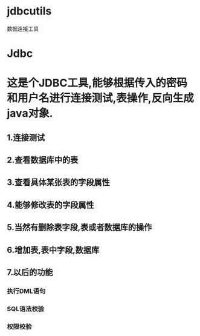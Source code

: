 # jdbcutils
数据连接工具
# Jdbc
<h1>这是个JDBC工具,能够根据传入的密码和用户名进行连接测试,表操作,反向生成java对象.</h1>
<h2>1.连接测试</h2>
<h2>2.查看数据库中的表</h2>
<h2>3.查看具体某张表的字段属性</h2>
<h2>4.能够修改表的字段属性</h2>
<h2>5.当然有删除表字段,表或者数据库的操作</h2>
<h2>6.增加表,表中字段,数据库</h2>
<h2>7.以后的功能</h2>
    <h3>执行DML语句</h3>
    <h3>SQL语法校验</h3>
    <h3>权限校验</h3>
